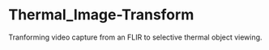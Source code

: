 # Thermal_Image-Transform
Tranforming video capture from an FLIR to selective thermal object viewing.
